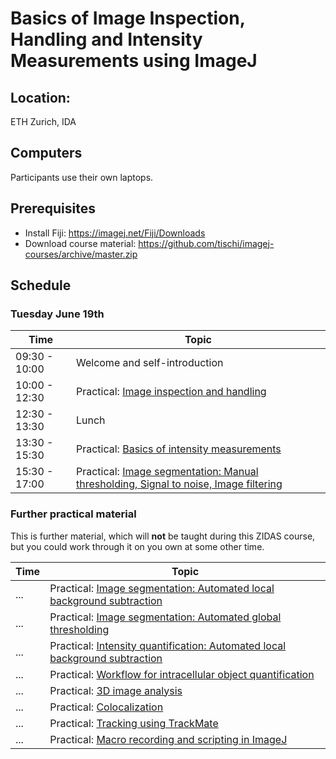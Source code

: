 # Basics of Image Inspection, Handling and Intensity Measurements using ImageJ

## Location:

ETH Zurich, IDA

## Computers

Participants use their own laptops.

## Prerequisites

- Install Fiji: https://imagej.net/Fiji/Downloads
- Download course material: https://github.com/tischi/imagej-courses/archive/master.zip

## Schedule

### Tuesday June 19th

| Time | Topic |
|------|-------|
| 09:30 - 10:00 | Welcome and self-introduction |
| 10:00 - 12:30 | Practical: [Image inspection and handling](https://github.com/tischi/imagej-courses/blob/master/practicals/basic-image-inspection-and-handling.md) |
| 12:30 - 13:30 | Lunch |
| 13:30 - 15:30 | Practical: [Basics of intensity measurements](https://github.com/tischi/imagej-courses/blob/master/practicals/intensity-quantification.md)
| 15:30 - 17:00 | Practical: [Image segmentation: Manual thresholding, Signal to noise, Image filtering](https://github.com/tischi/imagej-courses/blob/master/practicals/image-segmentation.md) |

### Further practical material

This is further material, which will **not** be taught during this ZIDAS course, but you could work through it on you own at some other time.

| Time | Topic |
|------|-------|
| ...| Practical: [Image segmentation: Automated local background subtraction](https://github.com/tischi/imagej-courses/blob/master/practicals/workflow-2d-intracellular-spot-detection.md#local-background-subtraction-) |
| ... | Practical: [Image segmentation: Automated global thresholding](https://github.com/tischi/imagej-courses/blob/master/practicals/image-segmentation.md#automated-global-thresholding)|
| ... | Practical: [Intensity quantification: Automated local background subtraction](https://github.com/tischi/imagej-courses/blob/master/practicals/automated-local-background-subtraction-for-intensity-quantifications.md#intensity-measurements-with-automated-local-background-subtraction--) |
| ... | Practical: [Workflow for intracellular object quantification](https://github.com/tischi/imagej-courses/blob/master/practicals/workflow-2d-intracellular-spot-detection.md#workflow-autophagosome-quantification) | 
| ... | Practical: [3D image analysis](https://github.com/tischi/imagej-courses/blob/master/practicals/3D-analysis.md) |
| ... | Practical: [Colocalization](https://github.com/tischi/imagej-courses/blob/master/practicals/colocalisation.md#colocalisation) |
| ...| Practical: [Tracking using TrackMate](https://github.com/tischi/imagej-courses/blob/master/practicals/tracking-with-trackmate.md)  |
| ... | Practical: [Macro recording and scripting in ImageJ](https://github.com/tischi/imagej-courses/blob/master/practicals/macro-recording.md) |


